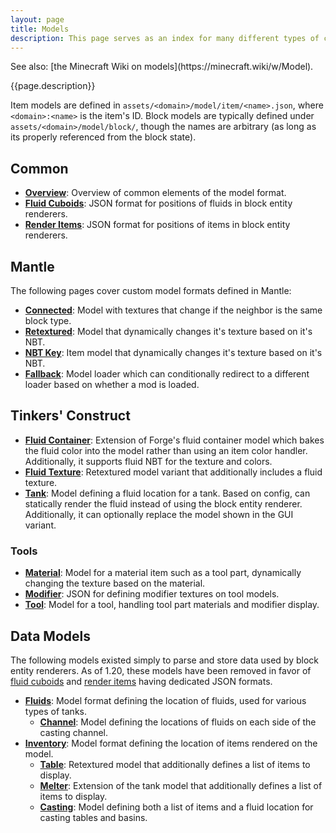 ```yaml
---
layout: page
title: Models
description: This page serves as an index for many different types of custom model loaders added by various SlimeKnights mods.
---
```

<div class="hatnote" markdown=1>
See also: [the Minecraft Wiki on models](https://minecraft.wiki/w/Model).
</div>

{{page.description}}

Item models are defined in `assets/<domain>/model/item/<name>.json`, where `<domain>:<name>` is the item's ID. Block models are typically defined under `assets/<domain>/model/block/`, though the names are arbitrary (as long as its properly referenced from the block state).

## Common

* [**Overview**](overview): Overview of common elements of the model format.
* [**Fluid Cuboids**](fluid-cuboids): JSON format for positions of fluids in block entity renderers.
* [**Render Items**](render-items): JSON format for positions of items in block entity renderers.

## Mantle

The following pages cover custom model formats defined in Mantle:

* [**Connected**](connected): Model with textures that change if the neighbor is the same block type.
* [**Retextured**](retextured): Model that dynamically changes it's texture based on it's NBT.
* [**NBT Key**](nbt-key): Item model that dynamically changes it's texture based on it's NBT.
* [**Fallback**](fallback): Model loader which can conditionally redirect to a different loader based on whether a mod is loaded.

## Tinkers' Construct

* [**Fluid Container**](fluid-container): Extension of Forge's fluid container model which bakes the fluid color into the model rather than using an item color handler. Additionally, it supports fluid NBT for the texture and colors.
* [**Fluid Texture**](retextured#fluid-texture): Retextured model variant that additionally includes a fluid texture.
* [**Tank**](tank): Model defining a fluid location for a tank. Based on config, can statically render the fluid instead of using the block entity renderer. Additionally, it can optionally replace the model shown in the GUI variant.

### Tools

* [**Material**](material): Model for a material item such as a tool part, dynamically changing the texture based on the material.
* [**Modifier**](modifier): JSON for defining modifier textures on tool models.
* [**Tool**](tool): Model for a tool, handling tool part materials and modifier display.

## Data Models

The following models existed simply to parse and store data used by block entity renderers. As of 1.20, these models have been removed in favor of [fluid cuboids](fluid-cuboids) and [render items](render-items) having dedicated JSON formats.

* [**Fluids**](fluids): Model format defining the location of fluids, used for various types of tanks.
    * [**Channel**](fluids#channel): Model defining the locations of fluids on each side of the casting channel.
* [**Inventory**](inventory): Model format defining the location of items rendered on the model.
    * [**Table**](inventory#table): Retextured model that additionally defines a list of items to display.
    * [**Melter**](inventory#melter): Extension of the tank model that additionally defines a list of items to display.
    * [**Casting**](inventory#casting): Model defining both a list of items and a fluid location for casting tables and basins.
